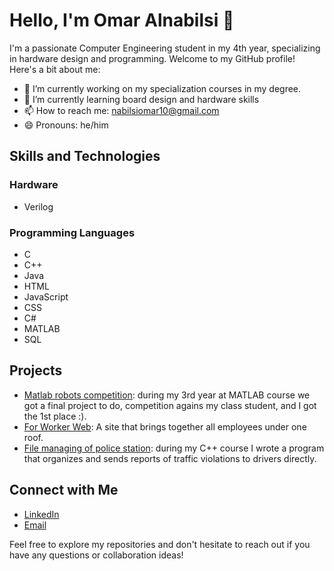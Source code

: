 # Hello, I'm Omar Alnabilsi 👋

I'm a passionate Computer Engineering student in my 4th year, specializing in hardware design and programming. Welcome to my GitHub profile! Here's a bit about me:

- 🔭 I’m currently working on my specialization courses in my degree. 
- 🌱 I’m currently learning board design and hardware skills 
- 📫 How to reach me: nabilsiomar10@gmail.com
- 😄 Pronouns: he/him

## Skills and Technologies

### Hardware
- Verilog

### Programming Languages
- C
- C++
- Java
- HTML
- JavaScript
- CSS
- C#
- MATLAB
- SQL

## Projects

- [Matlab robots competition](link): during my 3rd year at MATLAB course we got a final project to do, competition agains my class student, and I got the 1st place :).
- [For Worker Web](link): A site that brings together all employees under one roof.
- [File managing of police station](link): during my C++ course I wrote a program that organizes and sends reports of traffic violations to drivers directly.

## Connect with Me

- [LinkedIn](https://www.linkedin.com/in/OmarAlnabilsi)
- [Email](mailto:nabilsiomar10@gmail.com)

Feel free to explore my repositories and don't hesitate to reach out if you have any questions or collaboration ideas!
